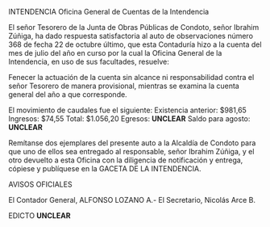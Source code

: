 INTENDENCIA
Oficina General de Cuentas de la Intendencia

El señor Tesorero de la Junta de Obras Públicas de Condoto, señor Ibrahim Zúñiga, ha dado respuesta satisfactoria al auto de observaciones número 368 de fecha 22 de octubre último, que esta Contaduría hizo a la cuenta del mes de julio del año en curso por la cual la Oficina General de la Intendencia, en uso de sus facultades, resuelve:

Fenecer la actuación de la cuenta sin alcance ni responsabilidad contra el señor Tesorero de manera provisional, mientras se examina la cuenta general del año a que corresponde.

El movimiento de caudales fue el siguiente:
Existencia anterior: $981,65
Ingresos: $74,55
Total: $1.056,20
Egresos: **UNCLEAR**
Saldo para agosto: **UNCLEAR**

Remítanse dos ejemplares del presente auto a la Alcaldía de Condoto para que uno de ellos sea entregado al responsable, señor Ibrahim Zúñiga, y el otro devuelto a esta Oficina con la diligencia de notificación y entrega, cópiese y publíquese en la GACETA DE LA INTENDENCIA.

AVISOS OFICIALES

El Contador General, ALFONSO LOZANO A.- El Secretario, Nicolás Arce B.

EDICTO
**UNCLEAR**
